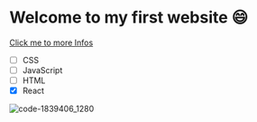 # Welcome to my first website 😄


[Click me to more Infos](https://google.com)

- [ ] CSS
- [ ] JavaScript
- [ ] HTML
- [x] React

![code-1839406_1280](https://github.com/PhilZa92/First-Repository/assets/147039345/2918a8df-6388-43df-b735-b7591b94097b)
